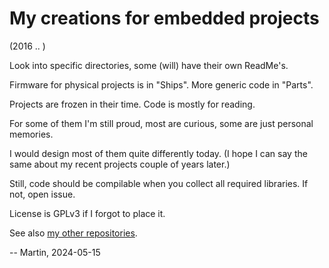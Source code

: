 # My creations for embedded projects

(2016 .. )

Look into specific directories, some (will) have their own ReadMe's.

Firmware for physical projects is in "Ships". More generic code in "Parts".

Projects are frozen in their time. Code is mostly for reading.

For some of them I'm still proud, most are curious, some are just personal
memories.

I would design most of them quite differently today. (I hope I can
say the same about my recent projects couple of years later.)

Still, code should be compilable when you collect all required libraries.
If not, open issue.

License is GPLv3 if I forgot to place it.

See also [my other repositories][repos].

-- Martin, 2024-05-15

[repos]: https://github.com/martin-eden/contents
